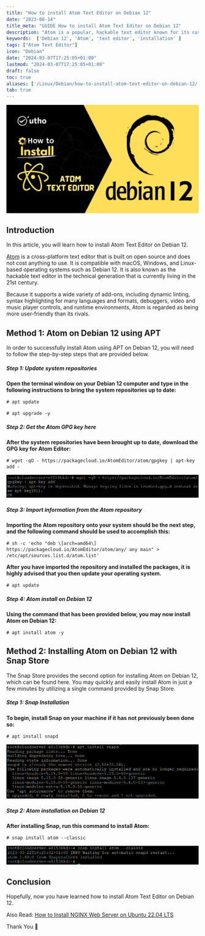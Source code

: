 ```yaml
---
title: "How to install Atom Text Editor on Debian 12"
date: "2023-08-14"
title_meta: "GUIDE How to install Atom Text Editor on Debian 12"
description: "Atom is a popular, hackable text editor known for its customization options and extensive package ecosystem. This guide outlines installing Atom on your Debian 12 system."
keywords:  ['Debian 12', 'Atom', 'text editor', 'installation' ]
tags: ["Atom Text Editor"]
icon: "Debian"
date: "2024-03-07T17:25:05+01:00"
lastmod: "2024-03-07T17:25:05+01:00" 
draft: false
toc: true
aliases: ['/Linux/Debian/how-to-install-atom-text-editor-on-debian-12/']
tab: true
---
```


![How to install Atom Text Editor on Debian 12](images/How-to-install-Atom-Text-Editor-on-Debian-12-1024x576.jpg)

## Introduction

In this article, you will learn how to install Atom Text Editor on Debian 12.

[Atom](https://en.wikipedia.org/wiki/Atom_(text_editor)) is a cross-platform text editor that is built on open source and does not cost anything to use. It is compatible with macOS, Windows, and Linux-based operating systems such as Debian 12. It is also known as the hackable text editor in the technical generation that is currently living in the 21st century.

Because it supports a wide variety of add-ons, including dynamic linting, syntax highlighting for many languages and formats, debuggers, video and music player controls, and runtime environments, Atom is regarded as being more user-friendly than its rivals.

## Method 1: Atom on Debian 12 using APT

In order to successfully install Atom using APT on Debian 12, you will need to follow the step-by-step steps that are provided below.

##### Step 1: Update system repositories

**Open the terminal window on your Debian 12 computer and type in the following instructions to bring the system repositories up to date:**

```
# apt update

```

```
# apt upgrade -y

```

##### Step 2: Get the Atom GPG key here

**After the system repositories have been brought up to date, download the GPG key for Atom Editor:**

```
# wget -qO - https://packagecloud.io/AtomEditor/atom/gpgkey | apt-key add -

```

![Atom Text Editor on Debian](images/image-882.png)

##### Step 3: Import information from the Atom repository

**Importing the Atom repository onto your system should be the next step, and the following command should be used to accomplish this:**

```
# sh -c 'echo "deb \[arch=amd64\] https://packagecloud.io/AtomEditor/atom/any/ any main" > /etc/apt/sources.list.d/atom.list'

```

**After you have imported the repository and installed the packages, it is highly advised that you then update your operating system.**

```
# apt update

```

##### Step 4: Atom install on Debian 12

**Using the command that has been provided below, you may now install Atom on Debian 12:**

```
# apt install atom -y

```

## Method 2: Installing Atom on Debian 12 with Snap Store

The Snap Store provides the second option for installing Atom on Debian 12, which can be found here. You may quickly and easily install Atom in just a few minutes by utilizing a single command provided by Snap Store.

##### Step 1: Snap Installation

**To begin, install Snap on your machine if it has not previously been done so:**

```
# apt install snapd

```

![command output](images/image-883.png)

##### Step 2: Atom installation on Debian 12

**After installing Snap, run this command to install Atom:**

```
# snap install atom --classic

```

![How to install Atom Text Editor on Debian 12](images/image-884.png)

## Conclusion

Hopefully, now you have learned how to install Atom Text Editor on Debian 12.

Also Read: [How to Install NGINX Web Server on Ubuntu 22.04 LTS](https://utho.com/docs/tutorial/how-to-install-nginx-web-server-on-ubuntu-22-04-lts/)

Thank You 🙂

